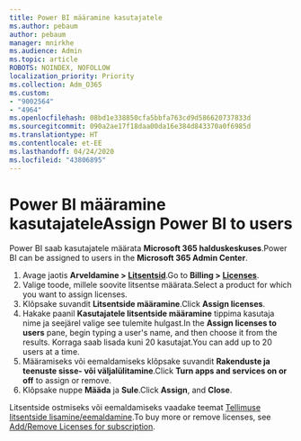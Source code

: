 ```yaml
---
title: Power BI määramine kasutajatele
ms.author: pebaum
author: pebaum
manager: mnirkhe
ms.audience: Admin
ms.topic: article
ROBOTS: NOINDEX, NOFOLLOW
localization_priority: Priority
ms.collection: Adm_O365
ms.custom:
- "9002564"
- "4964"
ms.openlocfilehash: 08bd1e338850cfa5bbfa763cd9d586620737833d
ms.sourcegitcommit: 090a2ae17f18daa00da16e384d843370a0f6985d
ms.translationtype: HT
ms.contentlocale: et-EE
ms.lasthandoff: 04/24/2020
ms.locfileid: "43806895"
---
```

# <a name="assign-power-bi-to-users"></a><span data-ttu-id="a23b2-102">Power BI määramine kasutajatele</span><span class="sxs-lookup"><span data-stu-id="a23b2-102">Assign Power BI to users</span></span>

<span data-ttu-id="a23b2-103">Power BI saab kasutajatele määrata **Microsoft 365 halduskeskuses**.</span><span class="sxs-lookup"><span data-stu-id="a23b2-103">Power BI can be assigned to users in the **Microsoft 365 Admin Center**.</span></span>  

1. <span data-ttu-id="a23b2-104">Avage jaotis **Arveldamine > [Litsentsid](https://go.microsoft.com/fwlink/p/?linkid=842264)**.</span><span class="sxs-lookup"><span data-stu-id="a23b2-104">Go to **Billing > [Licenses](https://go.microsoft.com/fwlink/p/?linkid=842264)**.</span></span>
2. <span data-ttu-id="a23b2-105">Valige toode, millele soovite litsentse määrata.</span><span class="sxs-lookup"><span data-stu-id="a23b2-105">Select a product for which you want to assign licenses.</span></span>
3. <span data-ttu-id="a23b2-106">Klõpsake suvandit **Litsentside määramine**.</span><span class="sxs-lookup"><span data-stu-id="a23b2-106">Click **Assign licenses**.</span></span>
4. <span data-ttu-id="a23b2-107">Hakake paanil **Kasutajatele litsentside määramine** tippima kasutaja nime ja seejärel valige see tulemite hulgast.</span><span class="sxs-lookup"><span data-stu-id="a23b2-107">In the **Assign licenses to users** pane, begin typing a user's name, and then choose it from the results.</span></span> <span data-ttu-id="a23b2-108">Korraga saab lisada kuni 20 kasutajat.</span><span class="sxs-lookup"><span data-stu-id="a23b2-108">You can add up to 20 users at a time.</span></span>
5. <span data-ttu-id="a23b2-109">Määramiseks või eemaldamiseks klõpsake suvandit **Rakenduste ja teenuste sisse- või väljalülitamine**.</span><span class="sxs-lookup"><span data-stu-id="a23b2-109">Click **Turn apps and services on or off** to assign or remove.</span></span>
6. <span data-ttu-id="a23b2-110">Klõpsake nuppe **Määda** ja **Sule**.</span><span class="sxs-lookup"><span data-stu-id="a23b2-110">Click **Assign**, and **Close**.</span></span>

<span data-ttu-id="a23b2-111">Litsentside ostmiseks või eemaldamiseks vaadake teemat [Tellimuse litsentside lisamine/eemaldamine](https://docs.microsoft.com/microsoft-365/commerce/licenses/buy-licenses?view=o365-worldwide#add-or-remove-licenses-for-your-business-subscription).</span><span class="sxs-lookup"><span data-stu-id="a23b2-111">To buy more or remove licenses, see [Add/Remove Licenses for subscription](https://docs.microsoft.com/microsoft-365/commerce/licenses/buy-licenses?view=o365-worldwide#add-or-remove-licenses-for-your-business-subscription).</span></span>
